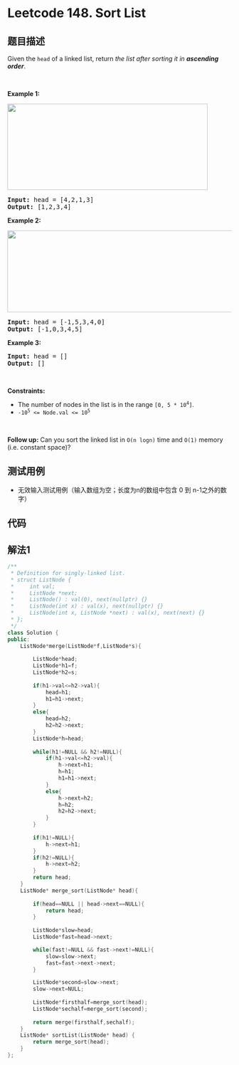 # Leetcode 148. Sort List

## 题目描述
<div class="px-5 pt-4"><div class="flex"></div><div class="_1l1MA" data-track-load="description_content"><p>Given the <code>head</code> of a linked list, return <em>the list after sorting it in <strong>ascending order</strong></em>.</p>

<p>&nbsp;</p>
<p><strong class="example">Example 1:</strong></p>
<img alt="" src="https://assets.leetcode.com/uploads/2020/09/14/sort_list_1.jpg" style="width: 450px; height: 194px;">
<pre><strong>Input:</strong> head = [4,2,1,3]
<strong>Output:</strong> [1,2,3,4]
</pre>

<p><strong class="example">Example 2:</strong></p>
<img alt="" src="https://assets.leetcode.com/uploads/2020/09/14/sort_list_2.jpg" style="width: 550px; height: 184px;">
<pre><strong>Input:</strong> head = [-1,5,3,4,0]
<strong>Output:</strong> [-1,0,3,4,5]
</pre>

<p><strong class="example">Example 3:</strong></p>

<pre><strong>Input:</strong> head = []
<strong>Output:</strong> []
</pre>

<p>&nbsp;</p>
<p><strong>Constraints:</strong></p>

<ul>
	<li>The number of nodes in the list is in the range <code>[0, 5 * 10<sup>4</sup>]</code>.</li>
	<li><code>-10<sup>5</sup> &lt;= Node.val &lt;= 10<sup>5</sup></code></li>
</ul>

<p>&nbsp;</p>
<p><strong>Follow up:</strong> Can you sort the linked list in <code>O(n logn)</code> time and <code>O(1)</code> memory (i.e. constant space)?</p>
</div></div>

## 测试用例
* 无效输入测试用例（输入数组为空；长度为n的数组中包含 0 到 n-1之外的数字）

## 代码
## 解法1
```c++ 93% 99%
/**
 * Definition for singly-linked list.
 * struct ListNode {
 *     int val;
 *     ListNode *next;
 *     ListNode() : val(0), next(nullptr) {}
 *     ListNode(int x) : val(x), next(nullptr) {}
 *     ListNode(int x, ListNode *next) : val(x), next(next) {}
 * };
 */
class Solution {
public:
    ListNode*merge(ListNode*f,ListNode*s){
        
        ListNode*head;
        ListNode*h1=f;
        ListNode*h2=s;
        
        if(h1->val<=h2->val){
            head=h1;
            h1=h1->next;
        }
        else{
            head=h2;
            h2=h2->next;
        }
        ListNode*h=head;
        
        while(h1!=NULL && h2!=NULL){
            if(h1->val<=h2->val){
                h->next=h1;
                h=h1;
                h1=h1->next;
            }
            else{
                h->next=h2;
                h=h2;
                h2=h2->next;
            }
        }
        
        if(h1!=NULL){
            h->next=h1;
        }
        if(h2!=NULL){
            h->next=h2;
        }
        return head;
    }
    ListNode* merge_sort(ListNode* head){
        
        if(head==NULL || head->next==NULL){
            return head;
        }
        
        ListNode*slow=head;
        ListNode*fast=head->next;

        while(fast!=NULL && fast->next!=NULL){
            slow=slow->next;
            fast=fast->next->next;
        }

        ListNode*second=slow->next;
        slow->next=NULL;
        
        ListNode*firsthalf=merge_sort(head);
        ListNode*sechalf=merge_sort(second);
        
        return merge(firsthalf,sechalf);
    }
    ListNode* sortList(ListNode* head) {
        return merge_sort(head);
    }
};
```
